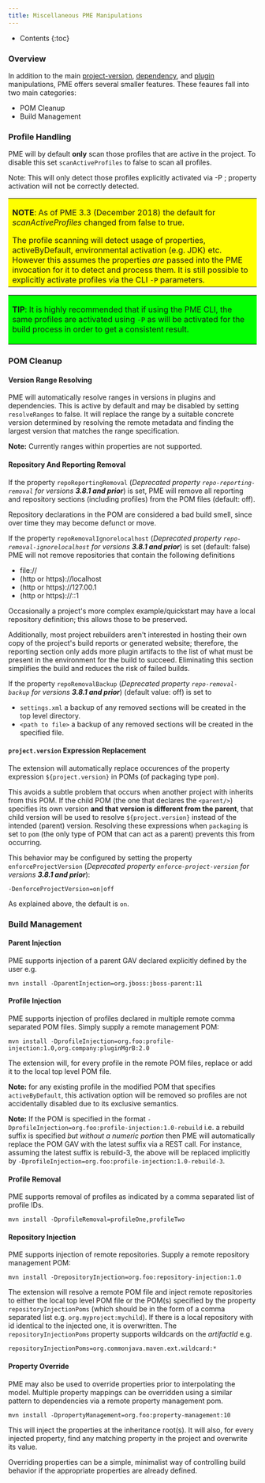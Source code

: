```yaml
---
title: Miscellaneous PME Manipulations
---
```


* Contents
{:toc}

### Overview

In addition to the main [project-version](project-version-manip.html), [dependency](dep-manip.html), and [plugin](plugin-manip.html) manipulations, PME offers several smaller features. These feaures fall into two main categories:

* POM Cleanup
* Build Management

### Profile Handling

PME will by default **only** scan those profiles that are active in the project. To disable this set `scanActiveProfiles` to false to scan all profiles.

Note: This will only detect those profiles explicitly activated via -P ; property activation will not be correctly detected.

<table bgcolor="#ffff00">
<tr>
<td>
<p><b>NOTE</b>: As of PME 3.3 (December 2018) the default for <i>scanActiveProfiles</i> changed from false to true.</p>
The profile scanning will detect usage of properties, activeByDefault, environmental activation (e.g. JDK) etc. However this assumes the properties <i>are</i> passed into the PME invocation for it to detect and process them. It is still possible to explicitly activate profiles via the CLI <code>-P</code> parameters.
</td>
</tr>
</table>

<table bgcolor="#00ff00">
<tr>
<td>
<p><b>TIP</b>: It is highly recommended that if using the PME CLI, the same profiles are activated using <code>-P</code> as will be activated for the build process in order to get a consistent result.</p>
</td>
</tr>
</table>


### POM Cleanup

#### Version Range Resolving

PME will automatically resolve ranges in versions in plugins and dependencies. This is active by default and may be disabled by setting `resolveRanges` to false. It will replace the range by a suitable concrete version determined by resolving the remote metadata and finding the largest version that matches the range specification.

**Note:** Currently ranges within properties are not supported.

#### Repository And Reporting Removal

If the property `repoReportingRemoval` (*Deprecated property `repo-reporting-removal` for versions **3.8.1 and prior***) is set, PME will remove all reporting and repository sections (including profiles) from the POM files (default: off).

Repository declarations in the POM are considered a bad build smell, since over time they may become defunct or move.

If the property `repoRemovalIgnorelocalhost` (*Deprecated property `repo-removal-ignorelocalhost` for versions **3.8.1 and prior***) is set (default: false) PME will not remove repositories that contain the following definitions

* file://
* (http or https)://localhost
* (http or https)://127.00.1
* (http or https)://::1

Occasionally a project's more complex example/quickstart may have a local repository definition; this allows those to be preserved.

Additionally, most project rebuilders aren't interested in hosting their own copy of the project's build reports or generated website; therefore, the reporting section only adds more plugin artifacts to the list of what must be present in the environment for the build to succeed. Eliminating this section simplifies the build and reduces the risk of failed builds.

If the property `repoRemovalBackup` (*Deprecated property `repo-removal-backup` for versions **3.8.1 and prior***) (default value: off) is set to
* `settings.xml` a backup of any removed sections will be created in the top level directory.
* `<path to file>` a backup of any removed sections will be created in the specified file.

#### `project.version` Expression Replacement

The extension will automatically replace occurences of the property expression `${project.version}` in POMs (of packaging type `pom`).

This avoids a subtle problem that occurs when another project with inherits from this POM. If the child POM (the one that declares the `<parent/>`) specifies its own version **and that version is different from the parent**, that child version will be used to resolve `${project.version}` instead of the intended (parent) version. Resolving these expressions when `packaging` is set to `pom` (the only type of POM that can act as a parent) prevents this from occurring.

This behavior may be configured by setting the property `enforceProjectVersion` (*Deprecated property `enforce-project-version` for versions **3.8.1 and prior***):

    -DenforceProjectVersion=on|off

As explained above, the default is `on`.

### Build Management

#### Parent Injection

PME supports injection of a parent GAV declared explicitly defined by the user e.g.

    mvn install -DparentInjection=org.jboss:jboss-parent:11

#### Profile Injection

PME supports injection of profiles declared in multiple remote comma separated POM files. Simply supply a remote management POM:

    mvn install -DprofileInjection=org.foo:profile-injection:1.0,org.company:pluginMgrB:2.0

The extension will, for every profile in the remote POM files, replace or add it to the local top level POM file.

**Note:** for any existing profile in the modified POM that specifies `activeByDefault`, this activation option will be removed so profiles are not accidentally disabled due to its exclusive semantics.

**Note:** If the POM is specified in the format `-DprofileInjection=org.foo:profile-injection:1.0-rebuild` i.e. a rebuild suffix is specified *but without a numeric portion* then PME will automatically replace the POM GAV with the latest suffix via a REST call. For instance, assuming the latest suffix is rebuild-3, the above will be replaced implicitly by `-DprofileInjection=org.foo:profile-injection:1.0-rebuild-3`.

#### Profile Removal

PME supports removal of profiles as indicated by a comma separated list of profile IDs.

    mvn install -DprofileRemoval=profileOne,profileTwo

#### Repository Injection

PME supports injection of remote repositories. Supply a remote repository management POM:

	mvn install -DrepositoryInjection=org.foo:repository-injection:1.0

The extension will resolve a remote POM file and inject remote repositories to either the local top level POM file or the POM(s) specified by the property `repositoryInjectionPoms` (which should be in the form of a comma separated list e.g. `org.myproject:mychild`). If there is a local repository with id identical to the injected one, it is overwritten. The `repositoryInjectionPoms` property supports wildcards on the _artifactId_ e.g.

    repositoryInjectionPoms=org.commonjava.maven.ext.wildcard:*


#### Property Override

PME may also be used to override properties prior to interpolating the model. Multiple property mappings can be overridden using a similar pattern to dependencies via a remote property management pom.

    mvn install -DpropertyManagement=org.foo:property-management:10

This will inject the properties at the inheritance root(s). It will also, for every injected property, find any matching property in the project and overwrite its value.

Overriding properties can be a simple, minimalist way of controlling build behavior if the appropriate properties are already defined.
